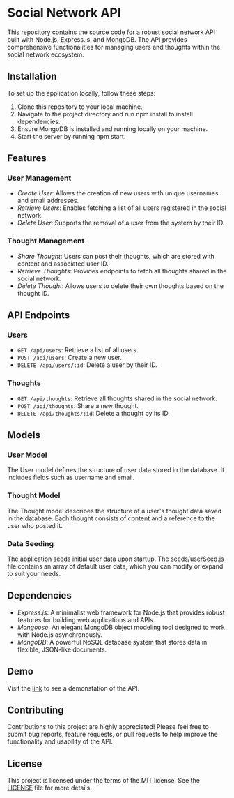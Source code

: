 # Social Network API
This repository contains the source code for a robust social network API built with Node.js, Express.js, and MongoDB. The API provides comprehensive functionalities for managing users and thoughts within the social network ecosystem.

## Installation
To set up the application locally, follow these steps:

1. Clone this repository to your local machine.
2. Navigate to the project directory and run npm install to install dependencies.
3. Ensure MongoDB is installed and running locally on your machine.
4. Start the server by running npm start.

## Features
### User Management
- *Create User*: Allows the creation of new users with unique usernames and email addresses.
- *Retrieve Users*: Enables fetching a list of all users registered in the social network.
- *Delete User*: Supports the removal of a user from the system by their ID.

### Thought Management
- *Share Thought*: Users can post their thoughts, which are stored with content and associated user ID.
- *Retrieve Thoughts*: Provides endpoints to fetch all thoughts shared in the social network.
- *Delete Thought*: Allows users to delete their own thoughts based on the thought ID.

## API Endpoints
### Users
- `GET /api/users`: Retrieve a list of all users.
- `POST /api/users`: Create a new user.
- `DELETE /api/users/:id`: Delete a user by their ID.

### Thoughts
- `GET /api/thoughts`: Retrieve all thoughts shared in the social network.
- `POST /api/thoughts`: Share a new thought.
- `DELETE /api/thoughts/:id`: Delete a thought by its ID.

## Models
### User Model
The User model defines the structure of user data stored in the database. It includes fields such as username and email.

### Thought Model
The Thought model describes the structure of a user's thought data saved in the database. Each thought consists of content and a reference to the user who posted it.

### Data Seeding
The application seeds initial user data upon startup. The seeds/userSeed.js file contains an array of default user data, which you can modify or expand to suit your needs.

## Dependencies
- *Express.js*: A minimalist web framework for Node.js that provides robust features for building web applications and APIs.
- *Mongoose*: An elegant MongoDB object modeling tool designed to work with Node.js asynchronously.
- *MongoDB*: A powerful NoSQL database system that stores data in flexible, JSON-like documents.

## Demo
Visit the [link](https://drive.google.com/file/d/1agzZL63BHiPwVrJQDX6SdF-iu-6ioxrF/view) to see a demonstation of the API.

## Contributing
Contributions to this project are highly appreciated! Please feel free to submit bug reports, feature requests, or pull requests to help improve the functionality and usability of the API.

## License
This project is licensed under the terms of the MIT license. See the [LICENSE](./LICENSE) file for more details.

